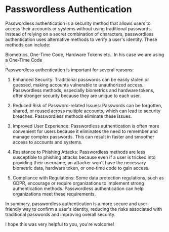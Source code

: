 # Passwordless Authentication

Passwordless authentication is a security method that allows users to access their accounts or systems without using traditional passwords. Instead of relying on a secret combination of characters, passwordless authentication uses alternative methods to verify a user's identity. These methods can include:

Biometrics, One-Time Code, Hardware Tokens etc..
In his case we are using a One-Time Code

Passwordless authentication is important for several reasons:

1. Enhanced Security: Traditional passwords can be easily stolen or guessed, making accounts vulnerable to unauthorized access. Passwordless methods, especially biometrics and hardware tokens, offer stronger security because they are unique to each user.

2. Reduced Risk of Password-related Issues: Passwords can be forgotten, shared, or reused across multiple accounts, which can lead to security breaches. Passwordless methods eliminate these issues.

3. Improved User Experience: Passwordless authentication is often more convenient for users because it eliminates the need to remember and manage complex passwords. This can result in faster and smoother access to accounts and systems.

4. Resistance to Phishing Attacks: Passwordless methods are less susceptible to phishing attacks because even if a user is tricked into providing their username, an attacker won't have the necessary biometric data, hardware token, or one-time code to gain access.

5. Compliance with Regulations: Some data protection regulations, such as GDPR, encourage or require organizations to implement strong authentication methods. Passwordless authentication can help organizations meet these requirements.

In summary, passwordless authentication is a more secure and user-friendly way to confirm a user's identity, reducing the risks associated with traditional passwords and improving overall security.

I hope this was very helpful to you, you're wolcome!

